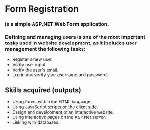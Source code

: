 # Form Registration
### is a simple ASP.NET Web Form application.
### Defining and managing users is one of the most important tasks used in website development, as it includes user management the following tasks:
- Register a new user.
- Verify user input.
- Verify the user's email.
- Log in and verify your username and password.
## Skills acquired (outputs)
- Using forms within the HTML language.
- Using JavaScript scripts on the client side.
- Design and development of an interactive website.
- Using interactive pages on the ASP.Net server.
- Linking with databases.

